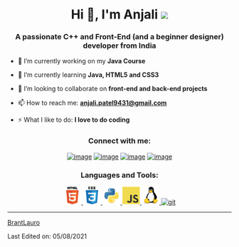 <h1 align="center">Hi 👋, I'm Anjali <img height="40" src="https://emoji.gg/assets/emoji/7333-parrotdance.gif"></h1>
<h3 align="center">A passionate C++ and Front-End (and a beginner designer) developer from India</h3>

- 🔭 I’m currently working on my **Java Course**

- 🌱 I’m currently learning **Java, HTML5 and CSS3**

- 👯 I’m looking to collaborate on **front-end and back-end projects**

- 📫 How to reach me: **anjali.patel9431@gmail.com**

- ⚡ What I like to do: **I love to do coding**

<h3 align="center">Connect with me:</h3>
<div align="center">

[![image](https://img.shields.io/badge/LinkedIn-0077B5?style=for-the-badge&logo=linkedin&logoColor=white)](https://www.linkedin.com/in/anjali-patel-134132216/)
[![image](https://img.shields.io/badge/Instagram-E4405F?style=for-the-badge&logo=instagram&logoColor=white)](https://www.instagram.com/anjali.patel9431/)
[![image](https://img.shields.io/badge/Twitter-1DA1F2?style=for-the-badge&logo=twitter&logoColor=white)](https://twitter.com/brantlauro)
[![image](https://img.shields.io/badge/Gmail-D14836?style=for-the-badge&logo=gmail&logoColor=white)](mailto:anjali.patel9431@gmail.com)
  
</div>

<h3 align="center">Languages and Tools:</h3>

<p align="center"> 
  <a href="https://www.w3.org/html/" target="_blank"> 
    <img src="https://raw.githubusercontent.com/devicons/devicon/master/icons/html5/html5-original-wordmark.svg" alt="html5" width="40" height="40"/> 
  </a>
  <a href="https://www.w3schools.com/css/" target="_blank"> 
    <img src="https://raw.githubusercontent.com/devicons/devicon/master/icons/css3/css3-original-wordmark.svg" alt="css3" width="40" height="40"/> 
  </a> 
  <a href="https://www.python.org" target="_blank"> 
    <img src="https://raw.githubusercontent.com/devicons/devicon/master/icons/python/python-original.svg" alt="python" width="40" height="40"/> 
  </a>  
  <a href="https://developer.mozilla.org/en-US/docs/Web/JavaScript" target="_blank"> 
    <img src="https://raw.githubusercontent.com/devicons/devicon/master/icons/javascript/javascript-original.svg" alt="javascript" width="40" height="40"/> 
  </a> 
  <a href="https://www.linux.org/" target="_blank"> 
    <img src="https://raw.githubusercontent.com/devicons/devicon/master/icons/linux/linux-original.svg" alt="linux" width="40" height="40"/> 
  </a> 
  <a href="https://git-scm.com/" target="_blank"> 
    <img src="https://www.vectorlogo.zone/logos/git-scm/git-scm-icon.svg" alt="git" width="40" height="40"/> 
  </a>
</p>



------

[BrantLauro](https://github.com/ap9431)

Last Edited on: 05/08/2021
